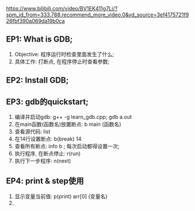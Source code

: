 https://www.bilibili.com/video/BV1EK411g7Li/?spm_id_from=333.788.recommend_more_video.0&vd_source=3ef4175721f926fbf390a069da19b0ca

## EP1: What is GDB; 
1. Objective: 程序运行时检查里面发生了什么; 
2. 具体工作: 打断点, 在程序停止时查看参数; 

## EP2: Install GDB; 

## EP3: gdb的quickstart; 
1. 编译并启动gdb: g++ -g learn_gdb.cpp; gdb a.out 
2. 在main函数(函数名)放置断点: b main (函数名)
3. 查看源代码: list
4. 在14行设置断点: b(break) 14
5. 查看所有断点: info b ; 每次启动都得设置一次; 
6. 执行程序, 在断点停止: r(run)
7. 执行下一步程序: n(next)

## EP4: print & step使用
1. 显示变量当前值: p(print) arr[0] (变量名)
2. 
